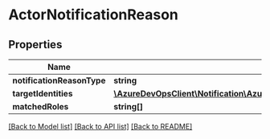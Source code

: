 # ActorNotificationReason

## Properties
Name | Type | Description | Notes
------------ | ------------- | ------------- | -------------
**notificationReasonType** | **string** |  | [optional] 
**targetIdentities** | [**\AzureDevOpsClient\Notification\AzureDevOpsClient\Notification\Model\IdentityRef[]**](IdentityRef.md) |  | [optional] 
**matchedRoles** | **string[]** |  | [optional] 

[[Back to Model list]](../README.md#documentation-for-models) [[Back to API list]](../README.md#documentation-for-api-endpoints) [[Back to README]](../README.md)


